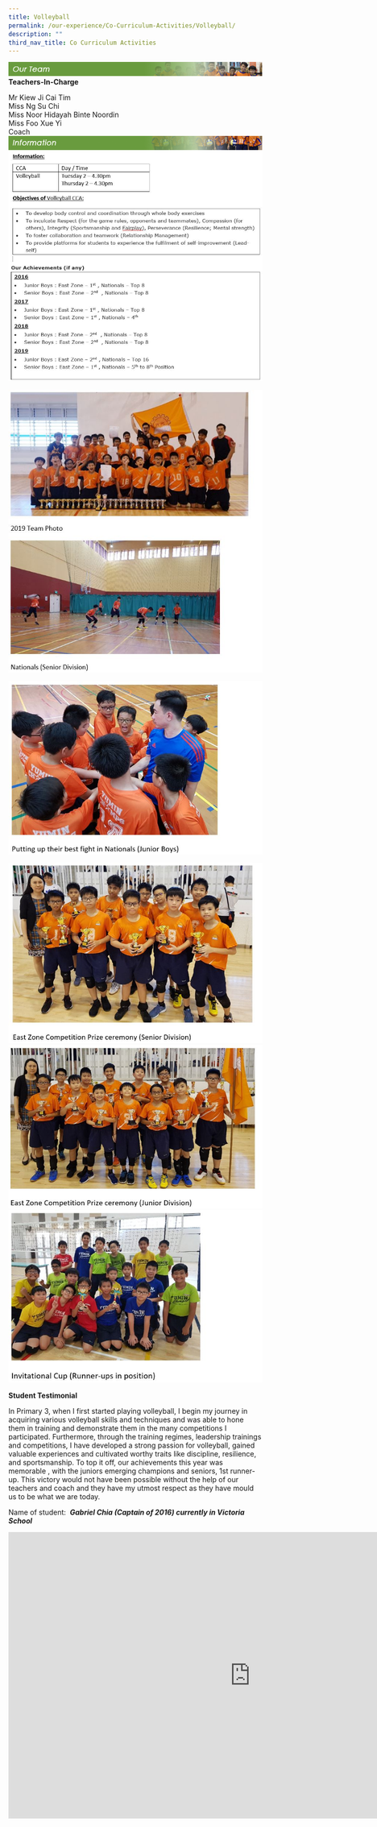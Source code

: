 ```yaml
---
title: Volleyball
permalink: /our-experience/Co-Curriculum-Activities/Volleyball/
description: ""
third_nav_title: Co Curriculum Activities
---
```

![](/images/ourteam_volleyball.png)
**Teachers-In-Charge**  
  
Mr Kiew Ji Cai Tim  
Miss Ng Su Chi  
Miss Noor Hidayah Binte Noordin  
Miss Foo Xue Yi  
Coach
![](/images/information_volleyball.png)
![](/images/Volleyball2020a.jpeg)

![](/images/Volleyball2020b.jpeg)

![](/images/Volleyball2020c.jpeg)

![](/images/Volleyball2020d.jpeg)
![](/images/Volleyball2020e.jpeg)
![](/images/Volleyball2020f.jpeg)

**Student Testimonial**

  

In Primary 3, when I first started playing volleyball, I begin my journey in acquiring various volleyball skills and techniques and was able to hone them in training and demonstrate them in the many competitions I participated. Furthermore, through the training regimes, leadership trainings and competitions, I have developed a strong passion for volleyball, gained valuable experiences and cultivated worthy traits like discipline, resilience, and sportsmanship. To top it off, our achievements this year was memorable , with the juniors emerging champions and seniors, 1st runner-up. This victory would not have been possible without the help of our teachers and coach and they have my utmost respect as they have mould us to be what we are today.

  

Name of student:&nbsp; **_Gabriel Chia (Captain of 2016) currently in Victoria School_**

<iframe allowfullscreen="true" height="569" width="960" frameborder="0" src="https://docs.google.com/presentation/d/e/2PACX-1vSJeLSNeG7FS8vm3hCyOvCUJbDOCKvei2taC2EjHTHhlxULq-dDEyBFofGOUQarjhUMgNAQb_OBPgHP/embed?start=false&amp;loop=false&amp;delayms=3000"></iframe>